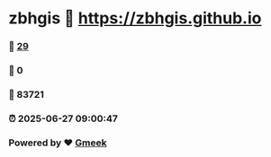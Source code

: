 # zbhgis :link: https://zbhgis.github.io 
### :page_facing_up: [29](https://zbhgis.github.io/tag.html) 
### :speech_balloon: 0 
### :hibiscus: 83721 
### :alarm_clock: 2025-06-27 09:00:47 
### Powered by :heart: [Gmeek](https://github.com/Meekdai/Gmeek)
